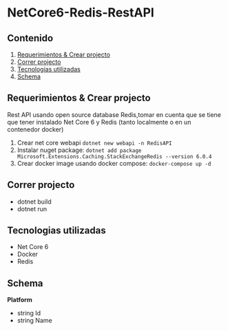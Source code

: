 # NetCore6-Redis-RestAPI

## Contenido
1. [Requerimientos & Crear projecto](#requerimientos-&-crear-projecto)
1. [Correr projecto](#correr-projecto)
1. [Tecnologías utilizadas](#tec-util)
1. [Schema](#schema)

## Requerimientos & Crear projecto

Rest API usando open source database Redis,tomar en cuenta que se tiene que tener instalado Net Core 6 y Redis (tanto localmente o en un contenedor docker)

 1. Crear net core webapi `dotnet new webapi -n RedisAPI`
 2. Instalar nuget package: `dotnet add package Microsoft.Extensions.Caching.StackExchangeRedis --version 6.0.4`
 3. Crear docker image usando docker compose: `docker-compose up -d`

## Correr projecto

- dotnet build
- dotnet run

## Tecnologias utilizadas

- Net Core 6
- Docker
- Redis

## Schema

**Platform**

- string Id
- string Name
